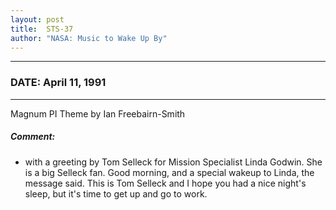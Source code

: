 ```yaml
---
layout: post
title:  STS-37
author: "NASA: Music to Wake Up By"
---
```


----
### DATE: April 11, 1991
----
Magnum PI Theme by Ian Freebairn-Smith

##### Comment:
* with a greeting by Tom Selleck for Mission Specialist Linda Godwin. She is a big Selleck fan. Good morning, and a special wakeup to Linda, the message said. This is Tom Selleck and I hope you had a nice night's sleep, but it's time to get up and go to work.
